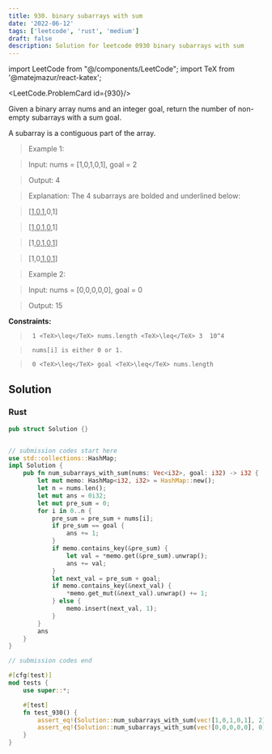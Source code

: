 ```yaml
---
title: 930. binary subarrays with sum
date: '2022-06-12'
tags: ['leetcode', 'rust', 'medium']
draft: false
description: Solution for leetcode 0930 binary subarrays with sum
---
```

import LeetCode from "@/components/LeetCode";
import TeX from '@matejmazur/react-katex';

<LeetCode.ProblemCard id={930}/>
 

  Given a binary array nums and an integer goal, return the number of non-empty subarrays with a sum goal.

  

  A subarray is a contiguous part of the array.

  

   

 >   Example 1:

  

  

 >   Input: nums <TeX>=</TeX> [1,0,1,0,1], goal <TeX>=</TeX> 2

 >   Output: 4

 >   Explanation: The 4 subarrays are bolded and underlined below:

 >   [<u>1,0,1</u>,0,1]

 >   [<u>1,0,1,0</u>,1]

 >   [1,<u>0,1,0,1</u>]

 >   [1,0,<u>1,0,1</u>]

  

  

 >   Example 2:

  

  

 >   Input: nums <TeX>=</TeX> [0,0,0,0,0], goal <TeX>=</TeX> 0

 >   Output: 15

  

  

   

  **Constraints:**

  

  

 >   	1 <TeX>\leq</TeX> nums.length <TeX>\leq</TeX> 3  10^4

 >   	nums[i] is either 0 or 1.

 >   	0 <TeX>\leq</TeX> goal <TeX>\leq</TeX> nums.length


## Solution
### Rust
```rust
pub struct Solution {}


// submission codes start here
use std::collections::HashMap;
impl Solution {
    pub fn num_subarrays_with_sum(nums: Vec<i32>, goal: i32) -> i32 {
        let mut memo: HashMap<i32, i32> = HashMap::new();
        let n = nums.len();
        let mut ans = 0i32;
        let mut pre_sum = 0;
        for i in 0..n {
            pre_sum = pre_sum + nums[i];
            if pre_sum == goal {
                ans += 1;
            }
            if memo.contains_key(&pre_sum) {
                let val = *memo.get(&pre_sum).unwrap();
                ans += val;
            }
            let next_val = pre_sum + goal;
            if memo.contains_key(&next_val) {
                *memo.get_mut(&next_val).unwrap() += 1;
            } else {
                memo.insert(next_val, 1);
            }
        }
        ans
    }
}

// submission codes end

#[cfg(test)]
mod tests {
    use super::*;

    #[test]
    fn test_930() {
        assert_eq!(Solution::num_subarrays_with_sum(vec![1,0,1,0,1], 2), 4);
        assert_eq!(Solution::num_subarrays_with_sum(vec![0,0,0,0,0], 0), 15);
    }
}

```
